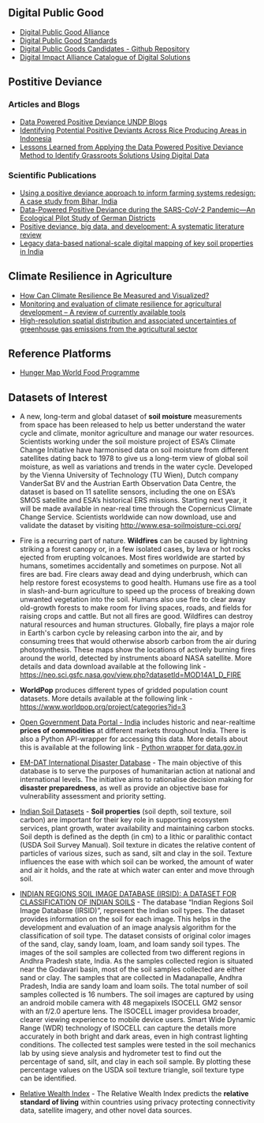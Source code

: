 ## Digital Public Good

- [Digital Public Good Alliance](https://digitalpublicgoods.net)
- [Digital Public Good Standards](https://digitalpublicgoods.net/standard/)
- [Digital Public Goods Candidates - Github Repository](https://github.com/unicef/publicgoods-candidates)
- [Digital Impact Alliance Catalogue of Digital Solutions](https://solutions.dial.community/products)

## Postitive Deviance

### Articles and Blogs

- [Data Powered Positive Deviance UNDP Blogs](https://dppd.medium.com)
- [Identifying Potential Positive Deviants Across Rice Producing Areas in Indonesia](https://www.unglobalpulse.org/document/identifying-potential-positive-deviants-pds-across-rice-producing-areas-in-indonesia-an-application-of-big-data-analytics-and-approaches/)
- [Lessons Learned from Applying the Data Powered Positive Deviance Method to Identify Grassroots Solutions Using Digital Data](https://acceleratorlabs.undp.org/content/acceleratorlabs/en/home/library/positive-deviance-undp-data-innovation-dataforgood-research-grassroots-solutions-digital-learning-network-GizDataLab-University-of-Manchester-Ecuador-Somalia-Mexico-Niger.html)

### Scientific Publications

- [Using a positive deviance approach to inform farming systems redesign: A case study from Bihar, India](https://edepot.wur.nl/531854)
- [Data-Powered Positive Deviance during the SARS-CoV-2 Pandemic—An Ecological Pilot Study of German Districts](https://www.mdpi.com/1660-4601/18/18/9765)
- [Positive deviance, big data, and development: A systematic literature review](https://www.researchgate.net/publication/328636960_Positive_deviance_big_data_and_development_A_systematic_literature_review)
- [Legacy data-based national-scale digital mapping of key soil properties in India](https://www.sciencedirect.com/science/article/abs/pii/S0016706120309861)

## Climate Resilience in Agriculture

- [How Can Climate Resilience Be Measured and Visualized?](https://www.google.com/url?sa=t&rct=j&q=&esrc=s&source=web&cd=&cad=rja&uact=8&ved=2ahUKEwi84pXJ_dnzAhWTq6QKHfUhD5oQFnoECAQQAQ&url=https%3A%2F%2Fwww.mdpi.com%2F2071-1050%2F12%2F2%2F635%2Fpdf&usg=AOvVaw0iQ3w9lKDK_f7isG_qUPZC)
- [Monitoring and evaluation of climate resilience for agricultural development – A review of currently available tools](https://www.sciencedirect.com/science/article/pii/S2452292917300176)
- [High-resolution spatial distribution and associated uncertainties of greenhouse gas emissions from the agricultural sector](https://link.springer.com/article/10.1007/s11027-017-9779-3)

## Reference Platforms

- [Hunger Map World Food Programme](https://hungermap.wfp.org)

## Datasets of Interest

- A new, long-term and global dataset of **soil moisture** measurements from space has been released to help us better understand the water cycle and climate, monitor agriculture and manage our water resources. Scientists working under the soil moisture project of ESA’s Climate Change Initiative have harmonised data on soil moisture from different satellites dating back to 1978 to give us a long-term view of global soil moisture, as well as variations and trends in the water cycle. Developed by the Vienna University of Technology (TU Wien), Dutch company VanderSat BV and the Austrian Earth Observation Data Centre, the dataset  is based on 11 satellite sensors, including the one on ESA’s SMOS satellite and ESA’s historical ERS missions. Starting next year, it will be made available in near-real time through the Copernicus Climate Change Service. Scientists worldwide can now download, use and validate the dataset by visiting http://www.esa-soilmoisture-cci.org/

- Fire is a recurring part of nature. **Wildfires** can be caused by lightning striking a forest canopy or, in a few isolated cases, by lava or hot rocks ejected from erupting volcanoes. Most fires worldwide are started by humans, sometimes accidentally and sometimes on purpose. Not all fires are bad. Fire clears away dead and dying underbrush, which can help restore forest ecosystems to good health. Humans use fire as a tool in slash-and-burn agriculture to speed up the process of breaking down unwanted vegetation into the soil. Humans also use fire to clear away old-growth forests to make room for living spaces, roads, and fields for raising crops and cattle. But not all fires are good. Wildfires can destroy natural resources and human structures. Globally, fire plays a major role in Earth's carbon cycle by releasing carbon into the air, and by consuming trees that would otherwise absorb carbon from the air during photosynthesis. These maps show the locations of actively burning fires around the world, detected by instruments aboard NASA satellite. More details and data download available at the following link - https://neo.sci.gsfc.nasa.gov/view.php?datasetId=MOD14A1_D_FIRE

- **WorldPop** produces different types of gridded population count datasets. More details available at the following link - https://www.worldpop.org/project/categories?id=3

- [Open Government Data Portal - India](https://data.gov.in) includes historic and near-realtime **prices of commodities** at different markets throughout India. There is also a Python API-wrapper for accessing this data. More details about this is available at the following link - [Python wrapper for data.gov.in](https://pypi.org/project/datagovindia/)

- [EM-DAT International Disaster Database](https://public.emdat.be/about) - The main objective of this database is to serve the purposes of humanitarian action at national and international levels. The initiative aims to rationalise decision making for **disaster preparedness**, as well as provide an objective base for vulnerability assessment and priority setting.

- [Indian Soil Datasets](https://www.nrsc.gov.in/readmore_terrestrial_soil?language_content_entity=en) - **Soil properties** (soil depth, soil texture, soil carbon) are important for their key role in supporting ecosystem services, plant growth, water availability and maintaining carbon stocks. Soil depth is defined as the depth (in cm) to a lithic or paralithic contact (USDA Soil Survey Manual). Soil texture in dicates the relative content of particles of various sizes, such as sand, silt and clay in the soil. Texture influences the ease with which soil can be worked, the amount of water and air it holds, and the rate at which water can enter and move through soil.

- [INDIAN REGIONS SOIL IMAGE DATABASE (IRSID): A DATASET FOR CLASSIFICATION OF INDIAN SOILS](https://ieee-dataport.org/documents/indian-regions-soil-image-database-irsid-dataset-classification-indian-soils) - The database “Indian Regions Soil Image Database (IRSID)”, represent the Indian soil types. The dataset provides information on the soil for each image. This helps in the development and evaluation of an image analysis algorithm for the classification of soil type. The dataset consists of original color images of the sand, clay, sandy loam, loam, and loam sandy soil types. The images of the soil samples are collected from two different regions in Andhra Pradesh state, India. As the samples collected region is situated near the Godavari basin, most of the soil samples collected are either sand or clay. The samples that are collected in Madanapalle, Andhra Pradesh, India are sandy loam and loam soils. The total number of soil samples collected is 16 numbers. The soil images are captured by using an android mobile camera with 48 megapixels ISOCELL GM2 sensor with an f/2.0 aperture lens. The ISOCELL imager providesa broader, clearer viewing experience to mobile device users. Smart Wide Dynamic Range (WDR) technology of ISOCELL can capture the details more accurately in both bright and dark areas, even in high contrast lighting conditions. The collected test samples were tested in the soil mechanics lab by using sieve analysis and hydrometer test to find out the percentage of sand, silt, and clay in each soil sample. By plotting these percentage values on the USDA soil texture triangle, soil texture type can be identified. 

- [Relative Wealth Index](https://dataforgood.facebook.com/dfg/tools/relative-wealth-index) - The Relative Wealth Index predicts the **relative standard of living** within countries using privacy protecting connectivity data, satellite imagery, and other novel data sources.

